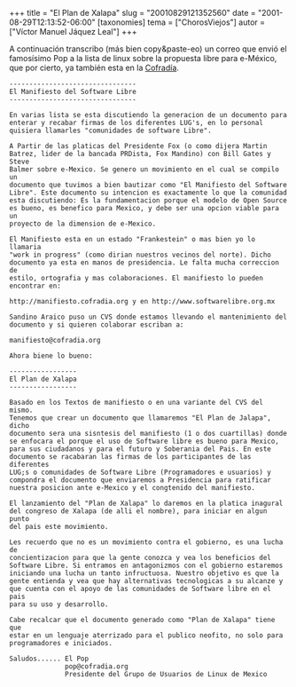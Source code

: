 +++
title = "El Plan de Xalapa"
slug = "20010829121352560"
date = "2001-08-29T12:13:52-06:00"
[taxonomies]
tema = ["ChorosViejos"]
autor = ["Víctor Manuel Jáquez Leal"]
+++

A continuación transcribo (más bien copy&paste-eo) un correo que envió
el famosísimo Pop a la lista de linux sobre la propuesta libre para
e-México, que por cierto, ya también esta en la
[Cofradía](http://cofradia.org).

<!-- more -->
    --------------------------------
    El Manifiesto del Software Libre
    --------------------------------

    En varias lista se esta discutiendo la generacion de un documento para
    enterar y recabar firmas de los diferentes LUG's, en lo personal
    quisiera llamarles "comunidades de software Libre".

    A Partir de las platicas del Presidente Fox (o como dijera Martin
    Batrez, lider de la bancada PRDista, Fox Mandino) con Bill Gates y Steve
    Balmer sobre e-Mexico. Se genero un movimiento en el cual se compilo un
    documento que tuvimos a bien bautizar como "El Manifiesto del Software
    Libre". Este documento su intencion es exactamente lo que la comunidad
    esta discutiendo: Es la fundamentacion porque el modelo de Open Source
    es bueno, es benefico para Mexico, y debe ser una opcion viable para un
    proyecto de la dimension de e-Mexico.

    El Manifiesto esta en un estado "Frankestein" o mas bien yo lo llamaria
    "work in progress" (como dirian nuestros vecinos del norte). Dicho
    documento ya esta en manos de presidencia. Le falta mucha correccion de
    estilo, ortografia y mas colaboraciones. El manifiesto lo pueden
    encontrar en:

    http://manifiesto.cofradia.org y en http://www.softwarelibre.org.mx

    Sandino Araico puso un CVS donde estamos llevando el mantenimiento del
    documento y si quieren colaborar escriban a:

    manifiesto@cofradia.org

    Ahora biene lo bueno:

    -----------------
    El Plan de Xalapa
    -----------------

    Basado en los Textos de manifiesto o en una variante del CVS del mismo.
    Tenemos que crear un documento que llamaremos "El Plan de Jalapa", dicho
    documento sera una sisntesis del manifiesto (1 o dos cuartillas) donde
    se enfocara el porque el uso de Software libre es bueno para Mexico,
    para sus ciudadanos y para el futuro y Soberania del Pais. En este
    documento se racabaran las firmas de los participantes de las diferentes
    LUG;s o comunidades de Software Libre (Programadores e usuarios) y
    compondra el documento que enviaremos a Presidencia para ratificar
    nuestra posicion ante e-Mexico y el congtenido del manifiesto.

    El lanzamiento del "Plan de Xalapa" lo daremos en la platica inagural
    del congreso de Xalapa (de alli el nombre), para iniciar en algun punto
    del pais este movimiento.

    Les recuerdo que no es un movimiento contra el gobierno, es una lucha de
    concientizacion para que la gente conozca y vea los beneficios del
    Software Libre. Si entramos en antagonizmos con el gobierno estaremos
    iniciando una lucha un tanto infructuosa. Nuestro objetivo es que la
    gente entienda y vea que hay alternativas tecnologicas a su alcanze y
    que cuenta con el apoyo de las comunidades de Software libre en el pais
    para su uso y desarrollo.

    Cabe recalcar que el documento generado como "Plan de Xalapa" tiene que
    estar en un lenguaje aterrizado para el publico neofito, no solo para
    programadores e iniciados.

    Saludos...... El Pop
                  pop@cofradia.org
                  Presidente del Grupo de Usuarios de Linux de Mexico

